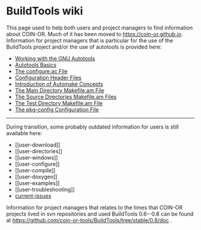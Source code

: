 # BuildTools wiki

This page used to help both users and project managers to find information about COIN-OR.
Much of it has been moved to https://coin-or.github.io.
Information for project managers that is particular for the use of the BuildTools project and/or
the use of autotools is provided here:

- [Working with the GNU Autotools](./autotools)
- [Autotools Basics](./autotools-intro)
- [The configure.ac File](./configure)
- [Configuration Header Files](./config-header)
- [Introduction of Automake Concepts](./automake-intro)
- [The Main Directory Makefile.am File](./make-main)
- [The Source Directories Makefile.am Files](./make-src)
- [The Test Directory Makefile.am File](./make-test)
- [The pkg-config Configuration File](./pcfile)

---

During transition, some probably outdated information for users is still available here:

* [[user-download]]
* [[user-directories]]
* [[user-windows]]
* [[user-configure]]
* [[user-compile]]
* [[user-doxygen]]
* [[user-examples]]
* [[user-troubleshooting]]
* [current-issues](./current-issues)

Information for project managers that relates to the times that COIN-OR
projects lived in svn repositories and used BuildTools 0.6--0.8 can be found at
https://github.com/coin-or-tools/BuildTools/tree/stable/0.8/doc .
